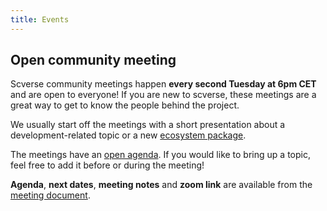 ```yaml
---
title: Events 
---
```


## Open community meeting

Scverse community meetings happen **every second Tuesday at 6pm CET** and are open to
everyone! If you are new to scverse, these meetings are a great way to get to know
the people behind the project. 

We usually start off the meetings with a short presentation about a development-related
topic or a new [ecosystem package](/packages/#ecosystem). 

The meetings have an [open agenda](https://hackmd.io/VfVLKb3ETGKN2j_7tn8ZJQ?edit). If
you would like to bring up a topic, feel free to add it before or during the meeting!

**Agenda**, **next dates**, **meeting notes** and **zoom link** are available from the
[meeting document](https://hackmd.io/VfVLKb3ETGKN2j_7tn8ZJQ?view).
